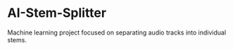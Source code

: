 # AI-Stem-Splitter
Machine learning project focused on separating audio tracks into individual stems.
